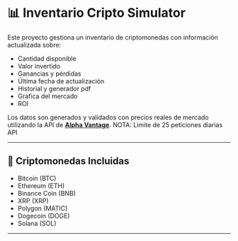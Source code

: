 # 📊 Inventario Cripto Simulator

Este proyecto gestiona un inventario de criptomonedas con información actualizada sobre:

- Cantidad disponible
- Valor invertido
- Ganancias y pérdidas
- Última fecha de actualización
- Historial y generador pdf
- Grafica del mercado
- ROI

Los datos son generados y validados con precios reales de mercado utilizando la API de **[Alpha Vantage](https://www.alphavantage.co/)**.
NOTA: Limite de  25 peticiones diarias API

---

## 🚀 Criptomonedas Incluidas
- Bitcoin (BTC)
- Ethereum (ETH)
- Binance Coin (BNB)
- XRP (XRP)
- Polygon (MATIC)
- Dogecoin (DOGE)
- Solana (SOL)
---
